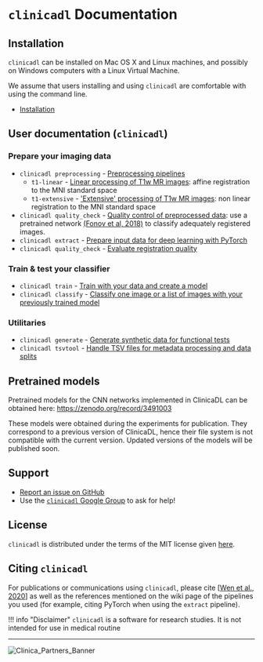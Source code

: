 # `clinicadl` Documentation

## Installation

`clinicadl` can be installed on Mac OS X and Linux machines, and possibly on Windows computers with a Linux Virtual Machine.

We assume that users installing and using `clinicadl` are comfortable with using the command line.

- [Installation](./Installation)

## User documentation (`clinicadl`)

### Prepare your imaging data
- `clinicadl preprocessing` - [Preprocessing pipelines](Run/Introduction)
    - `t1-linear` - [Linear processing of T1w MR images](Run/T1_Linear): affine registration to the MNI standard space
    - `t1-extensive` - ['Extensive' processing of T1w MR images](Run/T1_Extensive): non linear registration to the MNI standard space
- `clinicadl quality_check` - [Quality control of preprocessed data](./QualityCheck): use a pretrained network [(Fonov et al, 2018)](https://www.biorxiv.org/content/10.1101/303487v1) to classify adequately registered images.
- `clinicadl extract` - [Prepare input data for deep learning with PyTorch](./Extract)
- `clinicadl quality_check` - [Evaluate registration quality](./QualityCheck.md)


### Train & test your classifier
- `clinicadl train` - [Train with your data and create a model](/Train/Introduction)
- `clinicadl classify` - [Classify one image or a list of images with your previously trained model](./Classify)

### Utilitaries <!--used for the preparation of imaging data and/or training your classifier-->

- `clinicadl generate` - [Generate synthetic data for functional tests](./Generate)
- `clinicadl tsvtool` - [Handle TSV files for metadata processing and data splits](./TSVTools)


## Pretrained models

Pretrained models for the CNN networks implemented in ClinicaDL can be obtained here:
<https://zenodo.org/record/3491003>  

These models were obtained during the experiments for publication.
They correspond to a previous version of ClinicaDL, hence their file system is not compatible with the current version.
Updated versions of the models will be published soon.

## Support
- [Report an issue on GitHub](https://github.com/aramis-lab/AD-DL/issues)
- Use the [`clinicadl` Google Group](https://groups.google.com/forum/#!forum/clinica-user) to ask for help!

## License
`clinicadl` is distributed under the terms of the MIT license given [here](https://github.com/aramis-lab/AD-DL/blob/dev/LICENSE.txt).

## Citing `clinicadl`
For publications or communications using `clinicadl`, please cite [[Wen et al., 2020](https://doi.org/10.1016/j.media.2020.101694)] 
as well as the references mentioned on the wiki page of the pipelines you used 
(for example, citing PyTorch when using the `extract` pipeline).

!!! info "Disclaimer"
    `clinicadl` is a software for research studies. It is not intended for use in medical routine

---

![Clinica_Partners_Banner](http://www.clinica.run/doc/img/Clinica_Partners_Banner.png)
